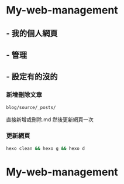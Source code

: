 # My-web-management

## - 我的個人網頁
## - 管理
## - 設定有的沒的


### 新增刪除文章
```bash
blog/source/_posts/
```
直接新增或刪除.md 然後更新網頁一次

### 更新網頁
```bash
hexo clean && hexo g && hexo d
```
# My-web-management
